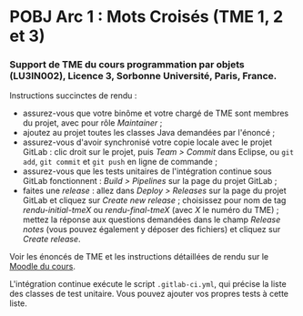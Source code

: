 # POBJ Arc 1 : Mots Croisés (TME 1, 2 et 3)

### Support de TME du cours programmation par objets (LU3IN002), Licence 3, Sorbonne Université, Paris, France.

Instructions succinctes de rendu :
* assurez-vous que votre binôme et votre chargé de TME sont membres du projet, avec pour rôle _Maintainer_ ;
* ajoutez au projet toutes les classes Java demandées par l'énoncé ;
* assurez-vous d'avoir synchronisé votre copie locale avec le projet GitLab : clic droit sur le projet, puis _Team > Commit_ dans Eclipse, ou `git add`, `git commit` et `git push` en ligne de commande ;
* assurez-vous que les tests unitaires de l'intégration continue sous GitLab fonctionnent : _Build > Pipelines_ sur la page du projet GitLab ;
* faites une _release_ : allez dans _Deploy > Releases_ sur la page du projet GitLab et cliquez sur _Create new release_ ; choisissez pour nom de tag _rendu-initial-tmeX_ ou _rendu-final-tmeX_ (avec _X_ le numéro du TME) ; mettez la réponse aux questions demandées dans le champ _Release notes_ (vous pouvez également y déposer des fichiers) et cliquez sur _Create release_.

Voir les énoncés de TME et les instructions détaillées de rendu sur le [Moodle du cours](https://moodle-sciences-25.sorbonne-universite.fr/).

L'intégration continue exécute le script `.gitlab-ci.yml`, qui précise la liste des classes de test unitaire. Vous pouvez ajouter vos propres tests à cette liste.
